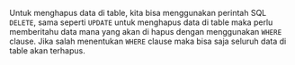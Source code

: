 Untuk menghapus data di table, kita bisa menggunakan perintah SQL `DELETE`, sama seperti `UPDATE` untuk menghapus data di table maka perlu memberitahu data mana yang akan di hapus dengan menggunakan `WHERE` clause.
Jika salah menentukan `WHERE` clause maka bisa saja seluruh data di table akan terhapus.
